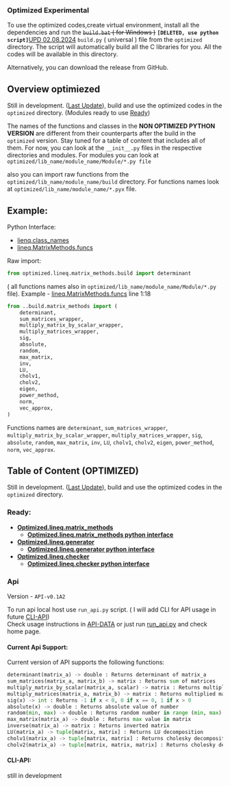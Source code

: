 ### Optimized Experimental
To use the optimized codes,create virtual environment, install all the dependencies and run the ~~`build.bat` ( for Windows )~~ **`[DELETED, use python script]`**[UPD 02.08.2024](../README.MD#update-02082024-info) `build.py` ( universal )  file from the `optimized` directory. The script will automatically build all the C libraries for you. All the codes will be available in this directory.

Alternatively, you can download the release from GitHub. 

## Overview optimiezed

Still in development. ([Last Update](../README.MD#last-update)), build and use the optimized codes in the `optimized` directory. 
(Modules ready to use [Ready](#ready)) 

The names of the functions and classes in the **NON OPTIMIZED PYTHON VERSION** are different from their counterparts after the build in the `optimized` version. Stay tuned for a table of content that includes all of them. For now, you can look at the `__init__.py` files in the respective directories and modules. For modules you can look at `optimized/lib_name/module_name/Module/*.py file`

also you can import raw functions from the `optimized/lib_name/module_name/build` directory. For functions names look at `optimized/lib_name/module_name/*.pyx` file.

Example: 
---
Python Interface:
- [lienq.class_names](../optimized/lineq/__init__.py) 
- [lineq.MatrixMethods.funcs](../optimized/lineq/matrix_methods/Module/module.py)

Raw import:
```py
from optimized.lineq.matrix_methods.build import determinant
``` 
( all functions names also in `optimized/lib_name/module_name/Module/*.py` file). Example - [lineq.MatrixMethods.funcs](../optimized/lineq/matrix_methods/Module/module.py) line 1:18
```py 
from ..build.matrix_methods import (
    determinant,
    sum_matrices_wrapper,
    multiply_matrix_by_scalar_wrapper,
    multiply_matrices_wrapper,
    sig,
    absolute,
    random,
    max_matrix,
    inv,
    LU,
    cholv1,
    cholv2,
    eigen,
    power_method,
    norm,
    vec_approx,
)
```
Functions names are `determinant`, `sum_matrices_wrapper`, `multiply_matrix_by_scalar_wrapper`, `multiply_matrices_wrapper`, `sig`, `absolute`, `random`, `max_matrix`, `inv`, `LU`, `cholv1`, `cholv2`, `eigen`, `power_method`, `norm`, `vec_approx`.



## Table of Content (OPTIMIZED)

Still in development. ([Last Update](../README.MD#last-update)), build and use the optimized codes in the `optimized` directory.

### Ready: 
-   [**Optimized.lineq.matrix_methods**](../optimized/lineq/matrix_methods/)
    -   [**Optimized.lineq.matrix_methods python interface**](../optimized/lineq/matrix_methods/Module/module.py)
-   [**Optimized.lineq.generator**](../optimized/lineq/generator/)
    -   [**Optimized.lineq.generator python interface**](../optimized/lineq/generator/Module/generator.py)
-   [**Optimized.lineq.checker**](../optimized/lineq/checker/)
    -   [**Optimized.lineq.checker python interface**](../optimized/lineq/checker/Module/checker.py)

### Api
Version - `API-v0.1A2`

To run api local host use `run_api.py` script. ( I will add CLI for API usage in future [CLI-API](#cli-api)) \
Check usage instructions in [API-DATA](../optimized/optimized_api/static/data.json) or just run [run_api.py](../run_api.py) and check home page.

#### Current Api Support:
Current version of API supports the following functions:
```py
determinant(matrix_a) -> double : Returns determinant of matrix_a 
sum_matrices(matrix_a, matrix_b) -> matrix : Returns sum of matrices  
multiply_matrix_by_scalar(matrix_a, scalar) -> matrix : Returns multiplied matrix 
multiply_matrices(matrix_a, matrix_b) -> matrix : Returns multiplied matrix  
sig(x) -> int : Returns -1 if x < 0, 0 if x == 0, 1 if x > 0 
absolute(x) -> double : Returns absolute value of number 
random(min, max) -> double : Returns random number in range (min, max) 
max_matrix(matrix_a) -> double : Returns max value in matrix 
inverse(matrix_a) -> matrix : Returns inverted matrix 
LU(matrix_a) -> tuple[matrix, matrix] : Returns LU decomposition 
cholv1(matrix_a) -> tuple[matrix, matrix] : Returns cholesky decomposition 
cholv2(matrix_a) -> tuple[matrix, matrix, matrix] : Returns cholesky decomposition 
```

#### CLI-API:

still in development
